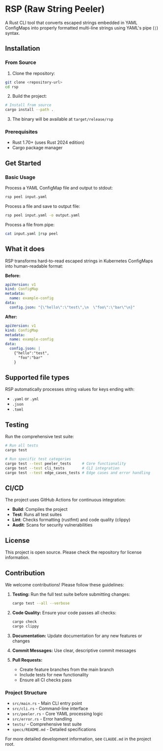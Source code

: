 # RSP (Raw String Peeler)

A Rust CLI tool that converts escaped strings embedded in YAML ConfigMaps into properly formatted multi-line strings using YAML's pipe (`|`) syntax.

<!-- START doctoc -->
<!-- END doctoc -->

## Installation

### From Source

1. Clone the repository:
```bash
git clone <repository-url>
cd rsp
```

2. Build the project:

```bash
# Install from source
cargo install --path .
```

3. The binary will be available at `target/release/rsp`

### Prerequisites

- Rust 1.70+ (uses Rust 2024 edition)
- Cargo package manager

## Get Started

### Basic Usage

Process a YAML ConfigMap file and output to stdout:
```bash
rsp peel input.yaml
```

Process a file and save to output file:
```bash
rsp peel input.yaml -o output.yaml
```

Process a file from pipe:
```bash
cat input.yaml |rsp peel
```

## What it does

RSP transforms hard-to-read escaped strings in Kubernetes ConfigMaps into human-readable format:

**Before:**
```yaml
apiVersion: v1
kind: ConfigMap
metadata:
  name: example-config
data:
  config.json: "{\"hello\":\"test\",\n  \"foo\":\"bar\"\n}"
```

**After:**
```yaml
apiVersion: v1
kind: ConfigMap
metadata:
  name: example-config
data:
  config.json: |
    {"hello":"test",
      "foo":"bar"
    }
```

## Supported file types

RSP automatically processes string values for keys ending with:
- `.yaml` or `.yml`
- `.json`
- `.toml`

## Testing

Run the comprehensive test suite:

```bash
# Run all tests
cargo test

# Run specific test categories
cargo test --test peeler_tests     # Core functionality
cargo test --test cli_tests        # CLI integration  
cargo test --test edge_cases_tests # Edge cases and error handling
```

## CI/CD

The project uses GitHub Actions for continuous integration:

- **Build**: Compiles the project
- **Test**: Runs all test suites
- **Lint**: Checks formatting (rustfmt) and code quality (clippy)
- **Audit**: Scans for security vulnerabilities

## License

This project is open source. Please check the repository for license information.

## Contribution

We welcome contributions! Please follow these guidelines:

1. **Testing:** Run the full test suite before submitting changes:
   ```bash
   cargo test --all --verbose
   ```

2. **Code Quality:** Ensure your code passes all checks:
   ```bash
   cargo check
   cargo clippy
   ```

3. **Documentation:** Update documentation for any new features or changes

4. **Commit Messages:** Use clear, descriptive commit messages

5. **Pull Requests:** 
   - Create feature branches from the main branch
   - Include tests for new functionality
   - Ensure all CI checks pass

### Project Structure

- `src/main.rs` - Main CLI entry point
- `src/cli.rs` - Command-line interface
- `src/peeler.rs` - Core YAML processing logic
- `src/error.rs` - Error handling
- `tests/` - Comprehensive test suite
- `specs/README.md` - Detailed specifications

For more detailed development information, see `CLAUDE.md` in the project root.
